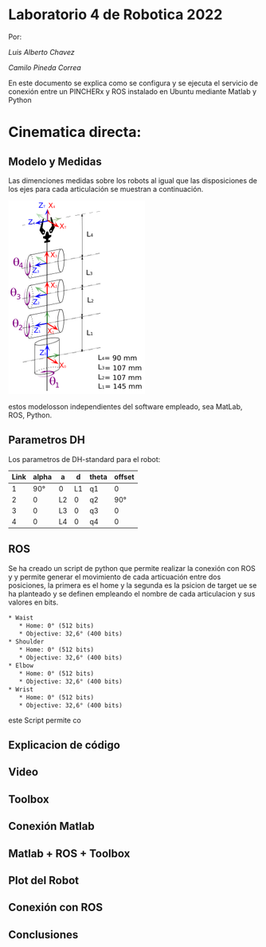 # Laboratorio 4 de Robotica 2022

Por:

*Luis Alberto Chavez* 


*Camilo Pineda Correa*


En este documento se explica como se configura y se ejecuta el servicio de conexión entre un PINCHERx y ROS instalado en Ubuntu mediante Matlab y Python

# Cinematica directa:

## Modelo y Medidas

Las dimenciones medidas sobre los robots al igual que las disposiciones de los ejes para cada articulación se muestran a continuación. 

![Modelo del robot PhantomX Pincher AX-12 ](https://github.com/Rocosso/lab4_Robotica/blob/main/Imagenes/DH_Pincher.png)

estos modelosson independientes del software empleado, sea MatLab, ROS, Python.

## Parametros DH

Los parametros de DH-standard para el robot:

| Link |	alpha |	a	| d |	theta	| offset |
| -- | -- | -- | -- | -- | -- |
| 1	| 90°	| 0	| L1	| q1	| 0 | 
| 2	| 0	| L2	| 0	| q2	| 90° | 
| 3	| 0	| L3	| 0	| q3	| 0 | 
| 4	| 0	| L4	| 0	| q4	| 0 | 


## ROS

Se ha creado un script de python que permite realizar la conexión con ROS y y permite generar el movimiento de cada articuación entre dos posiciones, la primera es el home y la segunda es la psicion de target ue se ha planteado y se definen empleando el nombre de cada articulacion y sus valores en bits.

    * Waist
       * Home: 0° (512 bits)
       * Objective: 32,6° (400 bits)
    * Shoulder
       * Home: 0° (512 bits)
       * Objective: 32,6° (400 bits)
    * Elbow
       * Home: 0° (512 bits)
       * Objective: 32,6° (400 bits)
    * Wrist
       * Home: 0° (512 bits)
       * Objective: 32,6° (400 bits)

este Script permite co
## Explicacion de código

## Video

## Toolbox

## Conexión Matlab 

## Matlab + ROS + Toolbox

## Plot del Robot

## Conexión con ROS

## Conclusiones

